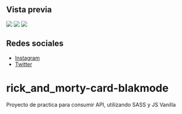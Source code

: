 ## Vista previa 
![](https://i.imgur.com/tYm1fy3.png)
![](https://i.imgur.com/mAGraYH.png)
![](https://i.imgur.com/c6YXjaH.png)

## Redes sociales
- [Instagram](https://www.instagram.com/carlos_0497/)
- [Twitter](https://twitter.com/CRVB_0797)

# rick_and_morty-card-blakmode
Proyecto de practica para consumir API, utilizando SASS y JS Vanilla

